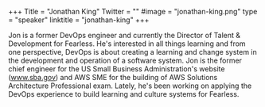 +++
Title = "Jonathan King"
Twitter = ""
#image = "jonathan-king.png"
type = "speaker"
linktitle = "jonathan-king"
+++

Jon is a former DevOps engineer and currently the Director of Talent & Development for Fearless.  He's interested in all things learning and from one perspective, DevOps is about creating a learning and change system in the development and operation of a software system.   Jon is the former chief engineer for the US Small Business Administration's website (www.sba.gov) and AWS SME for the building of AWS Solutions Architecture Professional exam.  Lately, he's been working on applying the DevOps experience to build learning and culture systems for Fearless.
